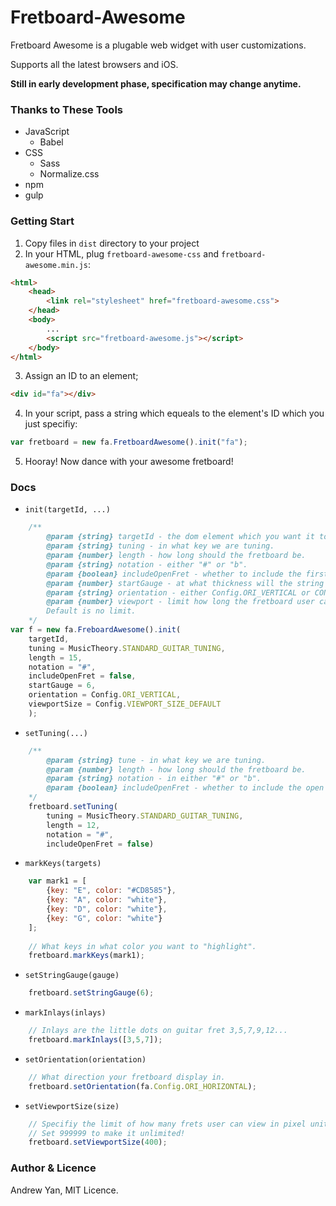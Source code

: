 # Fretboard-Awesome
Fretboard Awesome is a plugable web widget with user customizations.

Supports all the latest browsers and iOS.

**Still in early development phase, specification may change anytime.**

### Thanks to These Tools
* JavaScript
  * Babel
* CSS
  * Sass
  * Normalize.css
* npm
* gulp

### Getting Start
1. Copy files in `dist` directory to your project
2. In your HTML, plug `fretboard-awesome-css` and `fretboard-awesome.min.js`:
```html
<html>
    <head>
        <link rel="stylesheet" href="fretboard-awesome.css">
    </head>
    <body>
        ...
        <script src="fretboard-awesome.js"></script>
    </body>
</html>
```
3. Assign an ID to an element;
```html
<div id="fa"></div>
```
4. In your script, pass a string which equeals to the element's ID which you just specifiy:
```javascript
var fretboard = new fa.FretboardAwesome().init("fa");
```
5. Hooray! Now dance with your awesome fretboard!

### Docs
* `init(targetId, ...)`
```javascript
    /**
		@param {string} targetId - the dom element which you want it to generate FretboardAwesome.
		@param {string} tuning - in what key we are tuning.
		@param {number} length - how long should the fretboard be.
		@param {string} notation - either "#" or "b".
		@param {boolean} includeOpenFret - whether to include the first open fret.
		@param {number} startGauge - at what thickness will the string start decreasing.
		@param {string} orientation - either Config.ORI_VERTICAL or CONFIG_ORI_HORIZONTAL.
		@param {number} viewport - limit how long the fretboard user can view in pixel unit.
		Default is no limit.
	*/
var f = new fa.FreboardAwesome().init(
    targetId,
    tuning = MusicTheory.STANDARD_GUITAR_TUNING,
	length = 15,
	notation = "#",
	includeOpenFret = false,
	startGauge = 6,
	orientation = Config.ORI_VERTICAL,
	viewportSize = Config.VIEWPORT_SIZE_DEFAULT 
    );
```

* `setTuning(...)`
```javascript
    /**
		@param {string} tune - in what key we are tuning.
		@param {number} length - how long should the fretboard be.
		@param {string} notation - in either "#" or "b".
		@param {boolean} includeOpenFret - whether to include the open fret.
	*/
	fretboard.setTuning(
	    tuning = MusicTheory.STANDARD_GUITAR_TUNING, 
	    length = 12,
	    notation = "#", 
	    includeOpenFret = false)
```

* `markKeys(targets)`
```javascript
    var mark1 = [
		{key: "E", color: "#CD8585"},
		{key: "A", color: "white"},
		{key: "D", color: "white"},
		{key: "G", color: "white"}
	];
	 
	// What keys in what color you want to "highlight".
	fretboard.markKeys(mark1);
```

* `setStringGauge(gauge)`
```javascript
    fretboard.setStringGauge(6);
```

* `markInlays(inlays)`
```javascript
    // Inlays are the little dots on guitar fret 3,5,7,9,12...
    fretboard.markInlays([3,5,7]);
```

* `setOrientation(orientation)`
```javascript
    // What direction your fretboard display in.
    fretboard.setOrientation(fa.Config.ORI_HORIZONTAL);
```

* `setViewportSize(size)`
```javascript
    // Specifiy the limit of how many frets user can view in pixel unit.
    // Set 999999 to make it unlimited!
    fretboard.setViewportSize(400);
```

### Author & Licence
Andrew Yan, MIT Licence.

